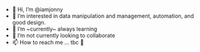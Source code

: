 - 👋 Hi, I’m @iamjonny
- 👀 I’m interested in data manipulation and management, automation, and good design.
- 🌱 I’m ~currently~ always learning 
- 💞️ I’m not currently looking to collaborate 
- 📫 How to reach me ... tbc 🙂

<!---
iamjonny/iamjonny is a ✨ special ✨ repository because its `README.md` (this file) appears on your GitHub profile.
You can click the Preview link to take a look at your changes.
--->
